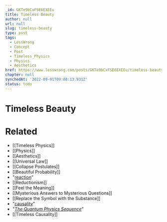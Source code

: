 ```yaml
---
_id: GKTe9bCxFSE6EXEEu
title: Timeless Beauty
author: null
url: null
slug: timeless-beauty
type: post
tags:
  - LessWrong
  - Concept
  - Post
  - Timeless_Physics
  - Physics
  - Aesthetics
href: https://www.lesswrong.com/posts/GKTe9bCxFSE6EXEEu/timeless-beauty
chapter: null
synchedAt: '2022-09-01T09:08:13.931Z'
status: todo
---
```


# Timeless Beauty


# Related

- [[Timeless Physics]]
- [[Physics]]
- [[Aesthetics]]
- [[Universal Law]]
- [[Collapse Postulates]]
- [[Beautiful Probability]]
- "[reaction](http://www.overcomingbias.com/2008/05/timeless-physic.html#comment-116488178)"
- [[Reductionism]]
- [[Feel the Meaning]]
- [[Mysterious Answers to Mysterious Questions]]
- [[Replace the Symbol with the Substance]]
- "[causality](http://bayes.cs.ucla.edu/BOOK-2K/)"
- "[_The Quantum Physics Sequence_](/lw/r5/the_quantum_physics_sequence/)"
- [[Timeless Causality]]